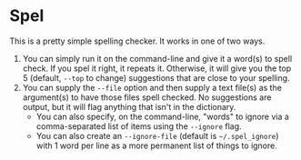 # Spel
This is a pretty simple spelling checker.  It works in one of two ways.

1. You can simply run it on the command-line and give it a word(s) to spell
   check.  If you spel it right, it repeats it.  Otherwise, it will give you
   the top 5 (default, `--top` to change) suggestions that are close to your
   spelling.
2. You can supply the `--file` option and then supply a text file(s) as the
   argument(s) to have those files spell checked.  No suggestions are output,
   but it will flag anything that isn't in the dictionary.
    * You can also specify, on the command-line, "words" to ignore via
      a comma-separated list of items using the `--ignore` flag.
    * You can also create an `--ignore-file` (default is `~/.spel_ignore`)
      with 1 word per line as a more permanent list of things to ignore.
